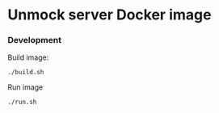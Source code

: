 # Unmock server Docker image

### Development

Build image:

```
./build.sh
```

Run image

```
./run.sh
```
